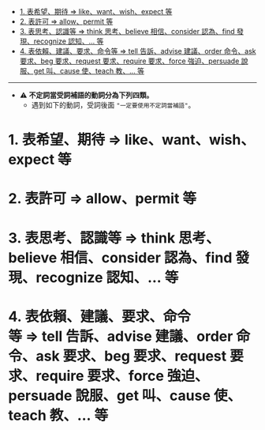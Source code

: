 * [1. 表希望、期待 ⇒ like、want、wish、expect 等](#1表希望期待likewantwishexpect等)
* [2. 表許可 ⇒ allow、permit 等](#2表許可allowpermit等)
* [3. 表思考、認識等 ⇒ think 思考、believe 相信、consider 認為、find 發現、recognize 認知、… 等](#3表思考認識等think思考believe相信consider認為find發現recognize認知等)
* [4. 表依賴、建議、要求、命令等 ⇒ tell 告訴、advise 建議、order 命令、ask 要求、beg 要求、request 要求、require 要求、force 強迫、persuade 說服、get 叫、cause 使、teach 教、… 等](#4表依賴建議要求命令等tell告訴advise建議order命令ask要求beg要求request要求require要求force強迫persuade說服get叫cause使teach教等)

---

- ⚠️ **不定詞當受詞補語的動詞分為下列四類。**
    - 遇到如下的動詞，受詞後面 `"一定要使用不定詞當補語"`。
 
# 1.&nbsp;表希望、期待&nbsp;⇒&nbsp;like、want、wish、expect&nbsp;等
# 2.&nbsp;表許可&nbsp;⇒&nbsp;allow、permit&nbsp;等
# 3.&nbsp;表思考、認識等&nbsp;⇒&nbsp;think&nbsp;思考、believe&nbsp;相信、consider&nbsp;認為、find&nbsp;發現、recognize&nbsp;認知、…&nbsp;等
# 4.&nbsp;表依賴、建議、要求、命令等&nbsp;⇒&nbsp;tell&nbsp;告訴、advise&nbsp;建議、order&nbsp;命令、ask&nbsp;要求、beg&nbsp;要求、request&nbsp;要求、require&nbsp;要求、force&nbsp;強迫、persuade&nbsp;說服、get&nbsp;叫、cause&nbsp;使、teach&nbsp;教、…&nbsp;等
